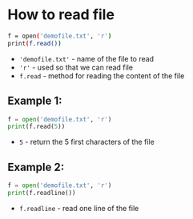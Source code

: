 # How to read file

```bash
f = open('demofile.txt', 'r')
print(f.read())
```

- `'demofile.txt'` - name of the file to read
- `'r'` - used so that we can read file
- `f.read` - method for reading the content of the file


## Example 1: 
```python
f = open('demofile.txt', 'r')
print(f.read(5))
```
- `5` - return the 5 first characters of the file


## Example 2: 
```python
f = open('demofile.txt', 'r')
print(f.readline())
```
- `f.readline` - read one line of the file



